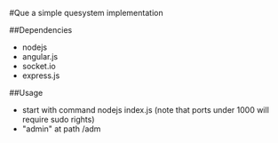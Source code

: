 #Que
a simple quesystem implementation

##Dependencies
* nodejs
* angular.js
* socket.io
* express.js

##Usage
 * start with command nodejs index.js <port> (note that ports under 1000 will require sudo rights)
* "admin" at path /adm

